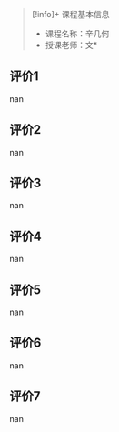 >[!info]+ 课程基本信息
>
> - 课程名称：辛几何
> - 授课老师：文*

## 评价1

nan
## 评价2

nan
## 评价3

nan
## 评价4

nan
## 评价5

nan
## 评价6

nan
## 评价7

nan
